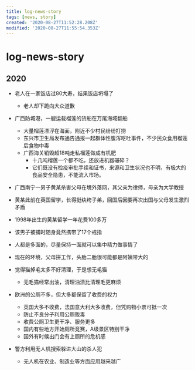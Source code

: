 ```yaml
---
title: log-news-story
tags: [news, story]
created: '2020-08-27T11:52:28.208Z'
modified: '2020-08-27T11:55:54.353Z'
---
```


# log-news-story

## 2020

- 老人在一家饭店过80大寿，结果饭店坍塌了
  - 老人却下跪向大众道歉

- 广西防城港，一艘运载榴莲的货船在万尾海域翻船
  - 大量榴莲漂浮在海面，附近不少村民纷纷打捞
  - 东兴市卫生局发布通告通报一起群体性腹泻呕吐事件，不少民众食用榴莲后食物中毒
  - 广西海关销毁超18吨走私榴莲做成有机肥
    - 十几吨榴莲一个都不吃，还放进机器碾碎？
    - 它们既没有检疫审批手续和证书，来源和卫生状况也不明，有极大的食品安全隐患，不能流入市场。

-  广西南宁一男子黄某杀害父母在境外落网，其父亲为律师，母亲为大学教授
  - 黄某此前在英国留学，长得挺纨绔子弟，回国后因要再次出国与父母发生激烈矛盾
  - 1998年出生的黄某留学一年花费100多万
  - 该男子被捕时随身竟然携带了17个戒指
  - 人都是多面的，尽量保持一面就可以集中精力做事情了
  - 现在的环境，父母拼工作，头胎二胎很可能都是阿姨带大的

- 觉得猫掉毛太多不好清理，于是想无毛猫
  - 无毛猫经常出油，清理油渍比清理毛更麻烦

- 欧洲的公厕不多，但大多都保留了收费的权力
  - 英国大多不收费，法国意大利大多收费，但凭购物小票可抵一次
  - 防止不良分子利用公厕贩毒
  - 收费公厕卫生更干净、服务更多
  - 国内有些地方开始厕所竞赛，A级景区特别干净
  - 国外有时候出门会有上厕所的危机感

- 警方利用无人机搜索躲进大山的杀人犯
  - 无人机在农业、制造业等方面应用越来越广
